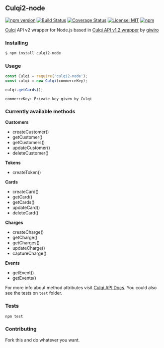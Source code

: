 ## Culqi2-node

[![npm version](https://badge.fury.io/js/culqi2-node.svg)](https://badge.fury.io/js/culqi2-node)
[![Build Status](https://travis-ci.org/martoriro/culqi2-node.svg?branch=master)](https://travis-ci.org/martoriro/culqi2-node)
[![Coverage Status](https://coveralls.io/repos/github/martoriro/culqi2-node/badge.svg?branch=master)](https://coveralls.io/github/martoriro/culqi2-node?branch=master)
[![License: MIT](https://img.shields.io/badge/License-MIT-blue.svg)](https://opensource.org/licenses/MIT)
[![npm](https://img.shields.io/npm/v/npm.svg)]()

<a href="https://www.culqi.com/">Culqi</a> API v2 wrapper for Node.js based in <a href="https://www.npmjs.com/package/culqi-node">Culqi API v1.2 wrapper</a> by <a href="https://github.com/giwiro">giwiro</a>

### Installing
```sh
$ npm install culqi2-node
```

### Usage
```javascript
const Culqi = require('culqi2-node');
const culqi = new Culqi(commerceKey);

culqi.getCards();
```

`commerceKey: Private key given by Culqi`

### Currently available methods

**Customers**

* createCustomer()
* getCustomer()
* getCustomers()
* updateCustomer()
* deleteCustomer()

**Tokens**

* createToken()

**Cards**

* createCard()
* getCard()
* getCards()
* updateCard()
* deleteCard()

**Charges**

* createCharge()
* getCharge()
* getCharges()
* updateCharge()
* captureCharge()

**Events**

* getEvent()
* getEvents()

For more info about method attributes visit <a href="https://www.culqi.com/api/">Culqi API Docs</a>. You could also see the tests on `test` folder.

### Tests

```sh
npm test
```

### Contributing

Fork this and do whatever you want.